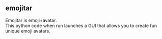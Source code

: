 ## emojitar
Emojitar is emoji+avatar. <br>This python code when run launches a GUI that allows you to create fun unique emoji avatars.
